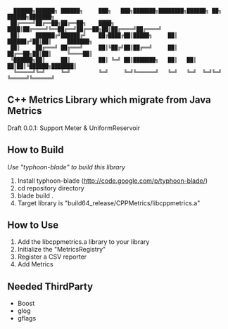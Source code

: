 ```
  ██████╗██████╗ ██████╗     ███╗   ███╗███████╗████████╗██████╗ ██╗ ██████╗███████╗
 ██╔════╝██╔══██╗██╔══██╗    ████╗ ████║██╔════╝╚══██╔══╝██╔══██╗██║██╔════╝██╔════╝
 ██║     ██████╔╝██████╔╝    ██╔████╔██║█████╗     ██║   ██████╔╝██║██║     ███████╗
 ██║     ██╔═══╝ ██╔═══╝     ██║╚██╔╝██║██╔══╝     ██║   ██╔══██╗██║██║     ╚════██║
 ╚██████╗██║     ██║         ██║ ╚═╝ ██║███████╗   ██║   ██║  ██║██║╚██████╗███████║
  ╚═════╝╚═╝     ╚═╝         ╚═╝     ╚═╝╚══════╝   ╚═╝   ╚═╝  ╚═╝╚═╝ ╚═════╝╚══════╝
```
C++ Metrics Library which migrate from Java Metrics
---------------------------------------------------

Draft 0.0.1:    Support Meter & UniformReservoir

How to Build 
---------------
*Use "typhoon-blade" to build this library*

1. Install typhoon-blade (http://code.google.com/p/typhoon-blade/)
2. cd repository directory
3. blade build .
4. Target library is "build64_release/CPPMetrics/libcppmetrics.a"

How to Use
------------
1. Add the libcppmetrics.a library to your library
2. Initialize the "MetricsRegistry"
3. Register a CSV reporter
4. Add Metrics

Needed ThirdParty
-----------------
- Boost
- glog
- gflags


